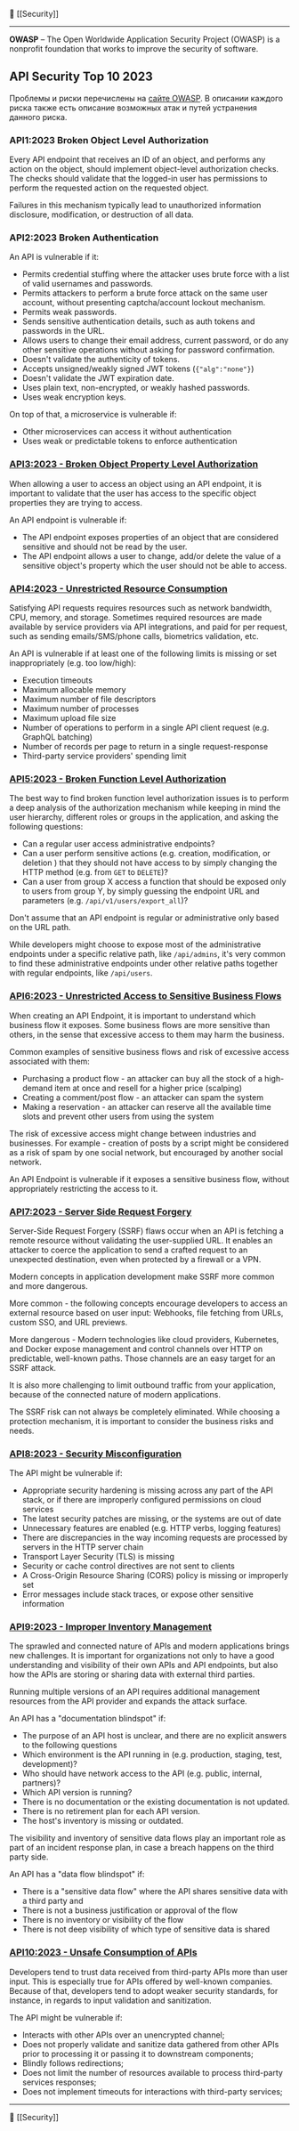 🔗 [[Security]]

----
**OWASP** – The Open Worldwide Application Security Project (OWASP) is a nonprofit foundation that works to improve the security of software.

## API Security Top 10 2023

Проблемы и риски перечислены на [сайте OWASP](https://owasp.org/www-project-api-security/). В описании каждого риска также есть описание возможных атак и путей устранения данного риска.

### API1:2023 Broken Object Level Authorization

Every API endpoint that receives an ID of an object, and performs any action on the object, should implement object-level authorization checks. The checks should validate that the logged-in user has permissions to perform the requested action on the requested object.

Failures in this mechanism typically lead to unauthorized information disclosure, modification, or destruction of all data.

### API2:2023 Broken Authentication

An API is vulnerable if it:

- Permits credential stuffing where the attacker uses brute force with a list of valid usernames and passwords.
- Permits attackers to perform a brute force attack on the same user account, without presenting captcha/account lockout mechanism.
- Permits weak passwords.
- Sends sensitive authentication details, such as auth tokens and passwords in the URL.
- Allows users to change their email address, current password, or do any other sensitive operations without asking for password confirmation.
- Doesn't validate the authenticity of tokens.
- Accepts unsigned/weakly signed JWT tokens (`{"alg":"none"}`)
- Doesn't validate the JWT expiration date.
- Uses plain text, non-encrypted, or weakly hashed passwords.
- Uses weak encryption keys.

On top of that, a microservice is vulnerable if:

- Other microservices can access it without authentication
- Uses weak or predictable tokens to enforce authentication

### [API3:2023 - Broken Object Property Level Authorization](https://owasp.org/API-Security/editions/2023/en/0xa3-broken-object-property-level-authorization/)

When allowing a user to access an object using an API endpoint, it is important to validate that the user has access to the specific object properties they are trying to access.

An API endpoint is vulnerable if:

- The API endpoint exposes properties of an object that are considered sensitive and should not be read by the user.
- The API endpoint allows a user to change, add/or delete the value of a sensitive object's property which the user should not be able to access.

### [API4:2023 - Unrestricted Resource Consumption](https://owasp.org/API-Security/editions/2023/en/0xa4-unrestricted-resource-consumption/)

Satisfying API requests requires resources such as network bandwidth, CPU, memory, and storage. Sometimes required resources are made available by service providers via API integrations, and paid for per request, such as sending emails/SMS/phone calls, biometrics validation, etc.

An API is vulnerable if at least one of the following limits is missing or set inappropriately (e.g. too low/high):

- Execution timeouts
- Maximum allocable memory
- Maximum number of file descriptors
- Maximum number of processes
- Maximum upload file size
- Number of operations to perform in a single API client request (e.g. GraphQL batching)
- Number of records per page to return in a single request-response
- Third-party service providers' spending limit

### [API5:2023 - Broken Function Level Authorization](https://owasp.org/API-Security/editions/2023/en/0xa5-broken-function-level-authorization/)

The best way to find broken function level authorization issues is to perform a deep analysis of the authorization mechanism while keeping in mind the user hierarchy, different roles or groups in the application, and asking the following questions:

- Can a regular user access administrative endpoints?
- Can a user perform sensitive actions (e.g. creation, modification, or deletion ) that they should not have access to by simply changing the HTTP method (e.g. from `GET` to `DELETE`)?
- Can a user from group X access a function that should be exposed only to users from group Y, by simply guessing the endpoint URL and parameters (e.g. `/api/v1/users/export_all`)?

Don't assume that an API endpoint is regular or administrative only based on the URL path.

While developers might choose to expose most of the administrative endpoints under a specific relative path, like `/api/admins`, it's very common to find these administrative endpoints under other relative paths together with regular endpoints, like `/api/users`.

### [API6:2023 - Unrestricted Access to Sensitive Business Flows](https://owasp.org/API-Security/editions/2023/en/0xa6-unrestricted-access-to-sensitive-business-flows/)

When creating an API Endpoint, it is important to understand which business flow it exposes. Some business flows are more sensitive than others, in the sense that excessive access to them may harm the business.

Common examples of sensitive business flows and risk of excessive access associated with them:

- Purchasing a product flow - an attacker can buy all the stock of a high-demand item at once and resell for a higher price (scalping)
- Creating a comment/post flow - an attacker can spam the system
- Making a reservation - an attacker can reserve all the available time slots and prevent other users from using the system

The risk of excessive access might change between industries and businesses. For example - creation of posts by a script might be considered as a risk of spam by one social network, but encouraged by another social network.

An API Endpoint is vulnerable if it exposes a sensitive business flow, without appropriately restricting the access to it.

### [API7:2023 - Server Side Request Forgery](https://owasp.org/API-Security/editions/2023/en/0xa7-server-side-request-forgery/)

Server-Side Request Forgery (SSRF) flaws occur when an API is fetching a remote resource without validating the user-supplied URL. It enables an attacker to coerce the application to send a crafted request to an unexpected destination, even when protected by a firewall or a VPN.

Modern concepts in application development make SSRF more common and more dangerous.

More common - the following concepts encourage developers to access an external resource based on user input: Webhooks, file fetching from URLs, custom SSO, and URL previews.

More dangerous - Modern technologies like cloud providers, Kubernetes, and Docker expose management and control channels over HTTP on predictable, well-known paths. Those channels are an easy target for an SSRF attack.

It is also more challenging to limit outbound traffic from your application, because of the connected nature of modern applications.

The SSRF risk can not always be completely eliminated. While choosing a protection mechanism, it is important to consider the business risks and needs.

### [API8:2023 - Security Misconfiguration](https://owasp.org/API-Security/editions/2023/en/0xa8-security-misconfiguration/)

The API might be vulnerable if:

- Appropriate security hardening is missing across any part of the API stack, or if there are improperly configured permissions on cloud services
- The latest security patches are missing, or the systems are out of date
- Unnecessary features are enabled (e.g. HTTP verbs, logging features)
- There are discrepancies in the way incoming requests are processed by servers in the HTTP server chain
- Transport Layer Security (TLS) is missing
- Security or cache control directives are not sent to clients
- A Cross-Origin Resource Sharing (CORS) policy is missing or improperly set
- Error messages include stack traces, or expose other sensitive information

### [API9:2023 - Improper Inventory Management](https://owasp.org/API-Security/editions/2023/en/0xa9-improper-inventory-management/)

The sprawled and connected nature of APIs and modern applications brings new challenges. It is important for organizations not only to have a good understanding and visibility of their own APIs and API endpoints, but also how the APIs are storing or sharing data with external third parties.

Running multiple versions of an API requires additional management resources from the API provider and expands the attack surface.

An API has a "documentation blindspot" if:

- The purpose of an API host is unclear, and there are no explicit answers to the following questions
- Which environment is the API running in (e.g. production, staging, test, development)?
- Who should have network access to the API (e.g. public, internal, partners)?
- Which API version is running?
- There is no documentation or the existing documentation is not updated.
- There is no retirement plan for each API version.
- The host's inventory is missing or outdated.

The visibility and inventory of sensitive data flows play an important role as part of an incident response plan, in case a breach happens on the third party side.

An API has a "data flow blindspot" if:

- There is a "sensitive data flow" where the API shares sensitive data with a third party and
- There is not a business justification or approval of the flow
- There is no inventory or visibility of the flow
- There is not deep visibility of which type of sensitive data is shared

### [API10:2023 - Unsafe Consumption of APIs](https://owasp.org/API-Security/editions/2023/en/0xaa-unsafe-consumption-of-apis/)

Developers tend to trust data received from third-party APIs more than user input. This is especially true for APIs offered by well-known companies. Because of that, developers tend to adopt weaker security standards, for instance, in regards to input validation and sanitization.

The API might be vulnerable if:

- Interacts with other APIs over an unencrypted channel;
- Does not properly validate and sanitize data gathered from other APIs prior to processing it or passing it to downstream components;
- Blindly follows redirections;
- Does not limit the number of resources available to process third-party services responses;
- Does not implement timeouts for interactions with third-party services;



----
📂 [[Security]]